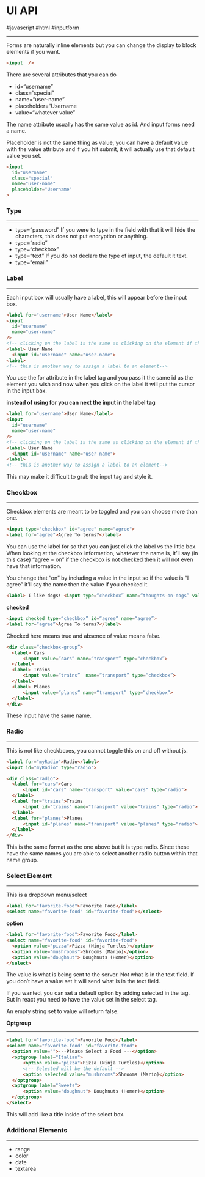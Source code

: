 # UI API
#javascript  #html #inputform
- - - -
Forms are naturally inline elements but you can change the display to block elements if you want. 



```html
<input  />
```
There are several attributes that you can do
* id=“username”
* class=“special”
* name=“user-name”
* placeholder=“Username
* value=“whatever value”

The name attribute usually has the same value as id. And input forms need a name. 

Placeholder is not the same thing as value, you can have a default value with the value attribute and if you hit submit, it will actually use that default value you set. 

```html
<input 
  id="username" 
  class="special" 
  name="user-name"
  placeholder="Username"
>
```

### Type
- - - -
* type=“password”
If you were to type in the field with that it will hide the characters, this does not put encryption or anything. 
* type=“radio”
* type=“checkbox”
* type=“text” 
If you do not declare the type of input, the default it text. 
* type=“email”

### Label
- - - -
Each input box will usually have a label, this will appear before the input box. 
```html
<label for="username">User Name</label>
<input 
  id="username" 
  name="user-name"
/>
<!-- clicking on the label is the same as clicking on the element if the for is a valid id -->
<label> User Name
  <input id="username" name="user-name">
<label>
<!-- this is another way to assign a label to an element-->
```
You use the for attribute in the label tag and you pass it the same id as the element you wish and now when you click on the label it will put the cursor in the input box. 


**instead of using for you can next the input in the label tag**
```html
<label for="username">User Name</label>
<input 
  id="username" 
  name="user-name"
/>
<!-- clicking on the label is the same as clicking on the element if the for is a valid id -->
<label> User Name
  <input id="username" name="user-name">
<label>
<!-- this is another way to assign a label to an element-->
```
This may make it difficult to grab the input tag and style it. 




### Checkbox
- - - -
Checkbox elements are meant to be toggled and you can choose more than one. 


```html
<input type="checkbox" id="agree" name="agree">
<label for="agree">Agree To terms?</label>
```
You can use the label for so that you can just click the label vs the little box. 
When looking at the checkbox information, whatever the name is, it’ll say (in this case) “agree = on” if the checkbox is not checked then it will not even have that information. 

You change that “on” by including a value in the input so if the value is “I agree” it’ll say the name then the value if you checked it. 
```html
<label> I like dogs! <input type=“checkbox” name=“thoughts-on-dogs” value=“dogsFTW”></label>
```


**checked**
```html
<input checked type=“checkbox” id=“agree” name=“agree”>
<label for=“agree”>Agree To terms?</label>
```
Checked here means true and absence of value means false. 


```html
<div class=“checkbox-group”>
  <label> Cars 
      <input value=“cars” name=“transport” type=“checkbox”>
  </label>
  <label> Trains 
      <input value=“trains”  name=“transport” type=“checkbox”>
  </label>
  <label> Planes 
      <input value=“planes” name=“transport” type=“checkbox”>
  </label>
</div>
```
These input have the same name. 


### Radio
- - - -
This is not like checkboxes, you cannot toggle this on and off without js. 

```html
<label for="myRadio">Radio</label>
<input id="myRadio" type="radio">
```


```html
<div class="radio">
  <label for="cars">Cars
      <input id="cars" name="transport" value="cars" type="radio">
  </label>
  <label for="trains">Trains
      <input id="trains" name="transport" value="trains" type="radio">
  </label>
  <label for="planes">Planes
      <input id="planes" name="transport" value="planes" type="radio">
  </label>
</div>
```
This is the same format as the one above but it is type radio. Since these have the same names you are able to select another radio button within that name group. 



### Select Element
- - - -
This is a dropdown menu/select

```html
<label for="favorite-food">Favorite Food</label>
<select name="favorite-food" id="favorite-food"></select>
```


**option**
```html
<label for="favorite-food">Favorite Food</label>
<select name="favorite-food" id="favorite-food">
  <option value="pizza">Pizza (Ninja Turtles)</option>
  <option value="mushrooms">Shrooms (Mario)</option>
  <option value="doughnut"> Doughnuts (Homer)</option>
</select>
```
The value is what is being sent to the server. Not what is in the text field. If you don’t have a value set it will send what is in the text field. 

If you wanted, you can set a default option by adding selected in the tag. But in react you need to have the value set in the select tag. 

An empty string set to value will return false. 


**Optgroup**
- - - -
```html
<label for="favorite-food">Favorite Food</label>
<select name="favorite-food" id="favorite-food">
  <option value="">---Please Select a Food ---</option>
  <optgroup label="Italian">
      <option value="pizza">Pizza (Ninja Turtles)</option>
      <!-- Selected will be the default -->
      <option selected value="mushrooms">Shrooms (Mario)</option>
  </optgroup>
  <optgroup label="Sweets">
      <option value="doughnut"> Doughnuts (Homer)</option>
  </optgroup>
</select>
```
This will add like a title inside of the select box. 


### Additional Elements
- - - -
* range
* color
* date
* textarea
















